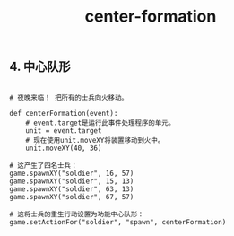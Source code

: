 ﻿---
layout: default
title: center-formation
---
## 4. 中心队形
```

# 夜晚来临！ 把所有的士兵向火移动。

def centerFormation(event):
    # event.target是运行此事件处理程序的单元。
    unit = event.target
    # 现在使用unit.moveXY将装置移动到火中。
    unit.moveXY(40, 36)

# 这产生了四名士兵：
game.spawnXY("soldier", 16, 57)
game.spawnXY("soldier", 15, 13)
game.spawnXY("soldier", 63, 13)
game.spawnXY("soldier", 67, 57)

# 这将士兵的重生行动设置为功能中心队形：
game.setActionFor("soldier", "spawn", centerFormation)

```
